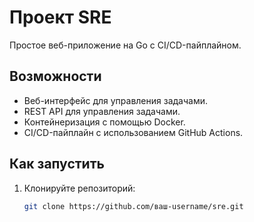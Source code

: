 # Проект SRE

Простое веб-приложение на Go с CI/CD-пайплайном.

## Возможности
- Веб-интерфейс для управления задачами.
- REST API для управления задачами.
- Контейнеризация с помощью Docker.
- CI/CD-пайплайн с использованием GitHub Actions.

## Как запустить
1. Клонируйте репозиторий:
   ```bash
   git clone https://github.com/ваш-username/sre.git
